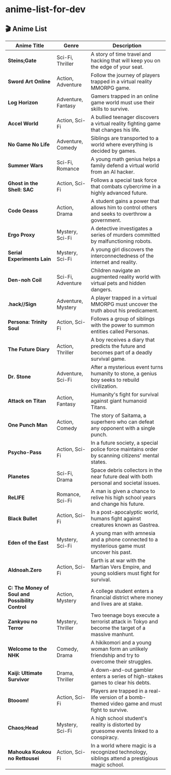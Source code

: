 # anime-list-for-dev

## 🎬 Anime List

| Anime Title                | Genre             | Description                                                                                     |
|----------------------------|-------------------|-------------------------------------------------------------------------------------------------|
| **Steins;Gate**            | Sci-Fi, Thriller  | A story of time travel and hacking that will keep you on the edge of your seat.                |
| **Sword Art Online**       | Action, Adventure | Follow the journey of players trapped in a virtual reality MMORPG game.                        |
| **Log Horizon**            | Adventure, Fantasy| Gamers trapped in an online game world must use their skills to survive.                       |
| **Accel World**            | Action, Sci-Fi    | A bullied teenager discovers a virtual reality fighting game that changes his life.            |
| **No Game No Life**        | Adventure, Comedy | Siblings are transported to a world where everything is decided by games.                      |
| **Summer Wars**            | Sci-Fi, Romance   | A young math genius helps a family defend a virtual world from an AI hacker.                   |
| **Ghost in the Shell: SAC**| Action, Sci-Fi    | Follows a special task force that combats cybercrime in a highly advanced future.              |
| **Code Geass**             | Action, Drama     | A student gains a power that allows him to control others and seeks to overthrow a government. |
| **Ergo Proxy**             | Mystery, Sci-Fi   | A detective investigates a series of murders committed by malfunctioning robots.               |
| **Serial Experiments Lain**| Mystery, Sci-Fi   | A young girl discovers the interconnectedness of the internet and reality.                     |
| **Den-noh Coil**           | Sci-Fi, Adventure | Children navigate an augmented reality world with virtual pets and hidden dangers.             |
| **.hack//Sign**            | Adventure, Mystery| A player trapped in a virtual MMORPG must uncover the truth about his predicament.             |
| **Persona: Trinity Soul**  | Action, Sci-Fi    | Follows a group of siblings with the power to summon entities called Personas.                 |
| **The Future Diary**       | Action, Thriller  | A boy receives a diary that predicts the future and becomes part of a deadly survival game.    |
| **Dr. Stone**              | Adventure, Sci-Fi | After a mysterious event turns humanity to stone, a genius boy seeks to rebuild civilization.  |
| **Attack on Titan**        | Action, Fantasy   | Humanity's fight for survival against giant humanoid Titans.                                   |
| **One Punch Man**          | Action, Comedy    | The story of Saitama, a superhero who can defeat any opponent with a single punch.             |
| **Psycho-Pass**            | Action, Sci-Fi    | In a future society, a special police force maintains order by scanning citizens' mental states.|
| **Planetes**               | Sci-Fi, Drama     | Space debris collectors in the near future deal with both personal and societal issues.        |
| **ReLIFE**                 | Romance, Sci-Fi   | A man is given a chance to relive his high school years and change his future.                 |
| **Black Bullet**           | Action, Sci-Fi    | In a post-apocalyptic world, humans fight against creatures known as Gastrea.                  |
| **Eden of the East**       | Mystery, Sci-Fi   | A young man with amnesia and a phone connected to a mysterious game must uncover his past.     |
| **Aldnoah.Zero**           | Action, Sci-Fi    | Earth is at war with the Martian Vers Empire, and young soldiers must fight for survival.      |
| **C: The Money of Soul and Possibility Control** | Action, Mystery | A college student enters a financial district where money and lives are at stake.              |
| **Zankyou no Terror**      | Mystery, Thriller | Two teenage boys execute a terrorist attack in Tokyo and become the target of a massive manhunt.|
| **Welcome to the NHK**     | Comedy, Drama     | A hikikomori and a young woman form an unlikely friendship and try to overcome their struggles.|
| **Kaiji: Ultimate Survivor** | Drama, Thriller  | A down-and-out gambler enters a series of high-stakes games to clear his debts.               |
| **Btooom!**                | Action, Sci-Fi    | Players are trapped in a real-life version of a bomb-themed video game and must fight to survive.|
| **Chaos;Head**             | Mystery, Sci-Fi   | A high school student's reality is distorted by gruesome events linked to a conspiracy.       |
| **Mahouka Koukou no Rettousei** | Action, Sci-Fi | In a world where magic is a recognized technology, siblings attend a prestigious magic school.  |
